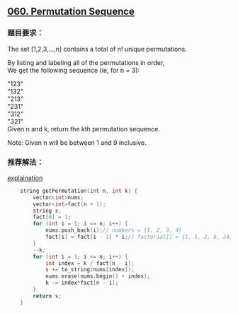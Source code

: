## [060. Permutation Sequence](https://leetcode.com/problems/permutation-sequence/tabs/description)
### 题目要求：
The set [1,2,3,…,n] contains a total of n! unique permutations.

By listing and labeling all of the permutations in order,<br>
We get the following sequence (ie, for n = 3):

"123"<br>
"132"<br>
"213"<br>
"231"<br>
"312"<br>
"321"<br>
Given n and k, return the kth permutation sequence.

Note: Given n will be between 1 and 9 inclusive.
### 推荐解法：
[explaination](https://discuss.leetcode.com/topic/17348/explain-like-i-m-five-java-solution-in-o-n)
```c
	string getPermutation(int n, int k) {
		vector<int>nums;
		vector<int>fact(n + 1);
		string s;
		fact[0] = 1;
		for (int i = 1; i <= n; i++) {
			nums.push_back(i);// numbers = {1, 2, 3, 4}
			fact[i] = fact[i - 1] * i;// factorial[] = {1, 1, 2, 6, 24, ... n!}
		}
		--k;
		for (int i = 1; i <= n; i++) {
			int index = k / fact[n - i];
			s += to_string(nums[index]);
			nums.erase(nums.begin() + index);
			k -= index*fact[n - i];
		}
		return s;
	}
```
